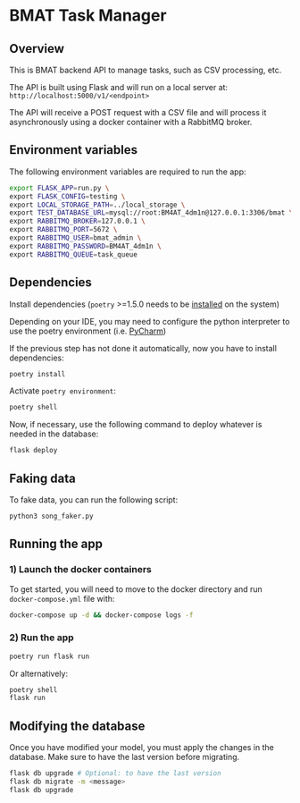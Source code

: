 # BMAT Task Manager

## Overview

This is BMAT backend API to manage tasks, such as CSV processing, etc.

The API is built using Flask and will run on a local server at: `http://localhost:5000/v1/<endpoint>`

The API will receive a POST request with a CSV file and will process it asynchronously using a docker container with a RabbitMQ broker.

## Environment variables

The following environment variables are required to run the app:

```sh
export FLASK_APP=run.py \
export FLASK_CONFIG=testing \
export LOCAL_STORAGE_PATH=../local_storage \
export TEST_DATABASE_URL=mysql://root:BM4AT_4dm1n@127.0.0.1:3306/bmat \
export RABBITMQ_BROKER=127.0.0.1 \
export RABBITMQ_PORT=5672 \
export RABBITMQ_USER=bmat_admin \
export RABBITMQ_PASSWORD=BM4AT_4dm1n \
export RABBITMQ_QUEUE=task_queue
````

## Dependencies

Install dependencies (`poetry` >=1.5.0 needs to be [installed](https://python-poetry.org/docs/#installing-with-the-official-installer) on the system)

Depending on your IDE, you may need to configure the python interpreter to use the poetry environment (i.e. [PyCharm](https://www.jetbrains.com/help/pycharm/poetry.html))

If the previous step has not done it automatically, now you have to install dependencies:

```sh
poetry install
```

Activate `poetry environment`:

```sh
poetry shell
```

Now, if necessary, use the following command to deploy whatever is needed in the database:

```sh
flask deploy
```

## Faking data

To fake data, you can run the following script:
    
```sh
python3 song_faker.py
```

## Running the app

### 1) Launch the docker containers

To get started, you will need to move to the docker directory and run `docker-compose.yml` file with:

```sh
docker-compose up -d && docker-compose logs -f 
```

### 2) Run the app

```sh
poetry run flask run
```
Or alternatively:
```sh
poetry shell
flask run
```

## Modifying the database

Once you have modified your model, you must apply the changes in the database. Make sure to have the last version before migrating.
```sh
flask db upgrade # Optional: to have the last version
flask db migrate -m <message>
flask db upgrade
```